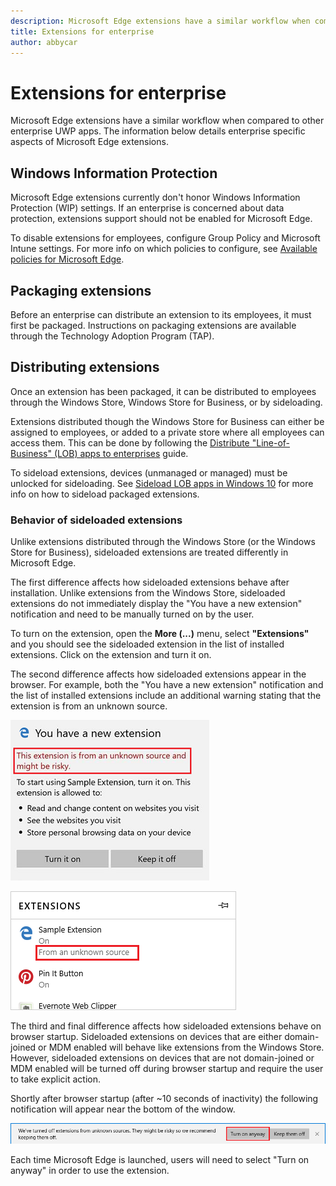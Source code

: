 ```yaml
---
description: Microsoft Edge extensions have a similar workflow when compared to other enterprise UWP apps. This article detailis enterprise specific aspects of Microsoft Edge Extensions.
title: Extensions for enterprise
author: abbycar
---
```


# Extensions for enterprise
Microsoft Edge extensions have a similar workflow when compared to other enterprise UWP apps. The information below details enterprise specific aspects of Microsoft Edge extensions.


## Windows Information Protection
Microsoft Edge extensions currently don't honor Windows Information Protection (WIP) settings. If an enterprise is concerned about data protection, extensions support should not be enabled for Microsoft Edge.

To disable extensions for employees, configure Group Policy and Microsoft Intune settings. For more info on which policies to configure, see [Available policies for Microsoft Edge](https://technet.microsoft.com/en-us/itpro/microsoft-edge/available-policies).


## Packaging extensions

Before an enterprise can distribute an extension to its employees, it must first be packaged. Instructions on packaging extensions are available through the Technology Adoption Program (TAP).


## Distributing extensions

Once an extension has been packaged, it can be distributed to employees through the Windows Store, Windows Store for Business, or by sideloading.

Extensions distributed though the Windows Store for Business can either be assigned to employees, or added to a private store where all employees can access them. This can be done by following the [Distribute "Line-of-Business" (LOB) apps to enterprises](https://msdn.microsoft.com/windows/uwp/publish/distribute-lob-apps-to-enterprises) guide.

To sideload extensions, devices (unmanaged or managed) must be unlocked for sideloading. See [Sideload LOB apps in Windows 10](https://technet.microsoft.com/itpro/windows/deploy/sideload-apps-in-windows-10) for more info on how to sideload packaged extensions.


### Behavior of sideloaded extensions

Unlike extensions distributed through the Windows Store (or the Windows Store for Business), sideloaded extensions are treated differently in Microsoft Edge.

The first difference affects how sideloaded extensions behave after installation. Unlike extensions from the Windows Store, sideloaded extensions do not immediately display the "You have a new extension" notification and need to be manually turned on by the user.

To turn on the extension, open the **More (...)** menu, select **"Extensions"** and you should see the sideloaded extension in the list of installed extensions. Click on the extension and turn it on.

The second difference affects how sideloaded extensions appear in the browser. For example, both the "You have a new extension" notification and the list of installed extensions include an additional warning stating that the extension is from an unknown source.

![sideload warning 1](../media/sideload-permissionflyout.PNG)

![sideload warning 2](../media/sideload-l1warning.PNG)

The third and final difference affects how sideloaded extensions behave on browser startup. Sideloaded extensions on devices that are either domain-joined or MDM enabled will behave like extensions from the Windows Store. However, sideloaded extensions on devices that are not domain-joined or MDM enabled will be turned off during browser startup and require the user to take explicit action.

Shortly after browser startup (after ~10 seconds of inactivity) the following notification will appear near the bottom of the window.

![sideload notification](../media/sideload-scareUI.PNG)

Each time Microsoft Edge is launched, users will need to select "Turn on anyway" in order to use the extension.
